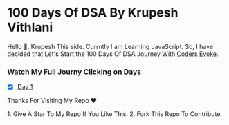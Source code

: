# 100 Days Of DSA By Krupesh Vithlani

Hello 👋, Krupesh This side. Currntly I am Learning JavaScript. So, I have decided that Let's Start the 100 Days Of DSA Journey With [Coders Evoke](http://codersevoke.us/).

### Watch My Full Journy Clicking on Days

- [x] [Day 1](https://github.com/tkrupesh14/100DaysOfDSA/tree/master/Day%201)


Thanks For Visiting My Repo ❤

1: Give A Star To My Repo If You Like This.
2: Fork This Repo To Contribute.
